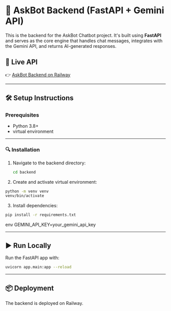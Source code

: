 # 🔧 AskBot Backend (FastAPI + Gemini API)

This is the backend for the AskBot Chatbot project. It's built using **FastAPI** and serves as the core engine that handles chat messages, integrates with the Gemini API, and returns AI-generated responses.

## 🚀 Live API

👉 [AskBot Backend on Railway](https://askbotbackend-production.up.railway.app/)

---

## 🛠️ Setup Instructions

### Prerequisites

- Python 3.8+
- virtual environment

---

### 🔍 Installation

1. Navigate to the backend directory:

   ```bash
   cd backend
   ```
2. Create and activate virtual environment:

```bash
python -m venv venv
venv/bin/activate 
```
3. Install dependencies:

```bash
pip install -r requirements.txt
```
env
GEMINI_API_KEY=your_gemini_api_key

---

## ▶️ Run Locally
Run the FastAPI app with:

```bash
uvicorn app.main:app --reload
```

---

## 📦 Deployment

The backend is deployed on Railway.
